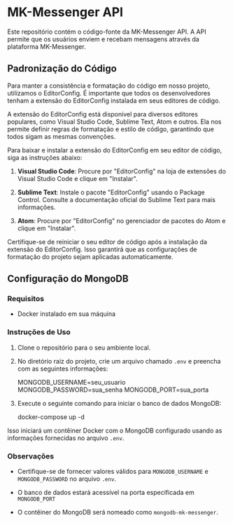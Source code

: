 # MK-Messenger API

Este repositório contém o código-fonte da MK-Messenger API. A API permite que os usuários enviem e recebam mensagens através da plataforma MK-Messenger.

## Padronização do Código

Para manter a consistência e formatação do código em nosso projeto, utilizamos o EditorConfig. É importante que todos os desenvolvedores tenham a extensão do EditorConfig instalada em seus editores de código.

A extensão do EditorConfig está disponível para diversos editores populares, como Visual Studio Code, Sublime Text, Atom e outros. Ela nos permite definir regras de formatação e estilo de código, garantindo que todos sigam as mesmas convenções.

Para baixar e instalar a extensão do EditorConfig em seu editor de código, siga as instruções abaixo:

1. **Visual Studio Code**: Procure por "EditorConfig" na loja de extensões do Visual Studio Code e clique em "Instalar".

2. **Sublime Text**: Instale o pacote "EditorConfig" usando o Package Control. Consulte a documentação oficial do Sublime Text para mais informações.

3. **Atom**: Procure por "EditorConfig" no gerenciador de pacotes do Atom e clique em "Instalar".

Certifique-se de reiniciar o seu editor de código após a instalação da extensão do EditorConfig. Isso garantirá que as configurações de formatação do projeto sejam aplicadas automaticamente.

## Configuração do MongoDB

### Requisitos

- Docker instalado em sua máquina

### Instruções de Uso

1. Clone o repositório para o seu ambiente local.

2. No diretório raiz do projeto, crie um arquivo chamado `.env` e preencha com as seguintes informações:

    MONGODB_USERNAME=seu_usuario
    MONGODB_PASSWORD=sua_senha
    MONGODB_PORT=sua_porta

3. Execute o seguinte comando para iniciar o banco de dados MongoDB:

    docker-compose up -d

Isso iniciará um contêiner Docker com o MongoDB configurado usando as informações fornecidas no arquivo `.env`.

  ### Observações

- Certifique-se de fornecer valores válidos para `MONGODB_USERNAME` e `MONGODB_PASSWORD` no arquivo `.env`.

- O banco de dados estará acessível na porta especificada em `MONGODB_PORT`

- O contêiner do MongoDB será nomeado como `mongodb-mk-messenger`.
